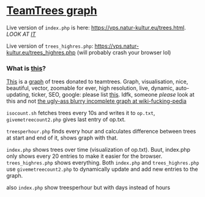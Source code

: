 # [TeamTrees graph](https://vps.natur-kultur.eu/trees.html)

Live version of `index.php` is here: https://vps.natur-kultur.eu/trees.html. *LOOK AT [IT](https://vps.natur-kultur.eu/trees.html)*

Live version of `trees_highres.php`: https://vps.natur-kultur.eu/trees_highres.php (will probably crash your browser lol)

### What is [this](https://vps.natur-kultur.eu/trees.html)?

[This](https://vps.natur-kultur.eu/trees.html) is a [graph](https://vps.natur-kultur.eu/trees.html) of trees donated to teamtrees. Graph, visualisation, nice, beautiful, vector, zoomable for ever, high resolution, live, dynamic, auto-updating, ticker, SEO, google: please list [this](https://vps.natur-kultur.eu/trees.html). Idfk, someone _please_ look at this and not [the ugly-ass blurry incomplete graph at wiki-fucking-pedia](https://en.wikipedia.org/wiki/Team_Trees#Progress)

`isocount.sh` fetches trees every 10s and writes it to `op.txt`, `givemetreecount2.php` gives last entry of op.txt.

`treesperhour.php` finds every hour and calculates difference between trees at start and end of it, shows graph with that.

`index.php` shows trees over time (visualization of op.txt). Buut, index.php only shows every 20 entries to make it easier for the browser. `trees_highres.php` shows everything. Both `index.php` and `trees_highres.php` use `givemetreecount2.php` to dynamically update and add new entries to the graph.

also `index.php` show treesperhour but with days instead of hours
